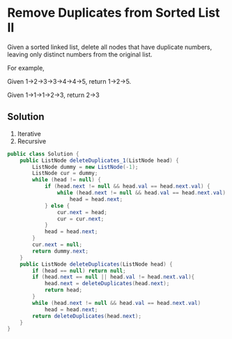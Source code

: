 # Remove Duplicates from Sorted List II

Given a sorted linked list, delete all nodes that have duplicate numbers, leaving only distinct numbers from the original list.

For example,

Given 1->2->3->3->4->4->5, return 1->2->5.

Given 1->1->1->2->3, return 2->3

## Solution

1. Iterative
2. Recursive

```java
public class Solution {
    public ListNode deleteDuplicates_1(ListNode head) {
        ListNode dummy = new ListNode(-1);
        ListNode cur = dummy;
        while (head != null) {
            if (head.next != null && head.val == head.next.val) {
                while (head.next != null && head.val == head.next.val)
                    head = head.next;
            } else {
                cur.next = head;
                cur = cur.next;
            }
            head = head.next;
        }
        cur.next = null;
        return dummy.next;
    }
    public ListNode deleteDuplicates(ListNode head) {
        if (head == null) return null;
        if (head.next == null || head.val != head.next.val){
            head.next = deleteDuplicates(head.next);
            return head;
        }
        while (head.next != null && head.val == head.next.val)
            head = head.next;
        return deleteDuplicates(head.next);
    }
}
```